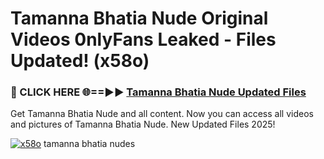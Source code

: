 # Tamanna Bhatia Nude Original Videos 0nlyFans Leaked - Files Updated! (x58o)

<h3>🔴 CLICK HERE 🌐==►► <a href="https://tinyurl.com/yrmya6cz" rel="nofollow">Tamanna Bhatia Nude Updated Files</a></h3>

Get Tamanna Bhatia Nude and all content. Now you can access all videos and pictures of Tamanna Bhatia Nude. New Updated Files 2025!

[![x58o](https://i.imgur.com/FMdXYCs.gif)](https://tinyurl.com/yrmya6cz)
tamanna bhatia nudes
